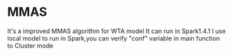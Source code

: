 # MMAS
It's a improved MMAS algorithm for WTA model
It can run in Spark1.4.1
I use local model to run in Spark,you can verify "conf" variable in main function to Cluster mode
